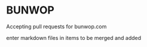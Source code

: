 # BUNWOP

Accepting pull requests for bunwop.com


enter markdown files in items to be merged and added
